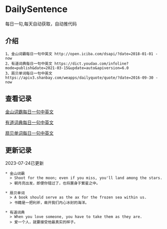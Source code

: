# DailySentence

每日一句,每天自动获取，自动推代码

## 介绍

```
1、金山词霸每日一句中英文 http://open.iciba.com/dsapi/?date=2018-01-01 - now
2、有道词典每日一句中英文 https://dict.youdao.com/infoline?mode=publish&date=2021-03-15&update=auto&apiversion=6.0
3、扇贝单词每日一句中英文 https://apiv3.shanbay.com/weapps/dailyquote/quote/?date=2016-09-30 - now
```

## 查看记录

[金山词霸每日一句中英文](./data/iciba/)

[有道词典每日一句中英文](./data/youdao/)

[扇贝单词每日一句中英文](./data/shanbay/)

## 更新记录
2023-07-24已更新 
```
* 金山词霸
  > Shoot for the moon; even if you miss, you'll land among the stars.
  > 朝月亮出发，即便你错过了，也将置身于繁星之中。

* 扇贝单词
  > A book should serve as the ax for the frozen sea within us.
  > 书籍是一把利斧，凿开我们内心冰封的海洋。

* 有道词典
  > When you love someone, you have to take them as they are.
  > 爱一个人，就要接受他最真实的样子。

```
